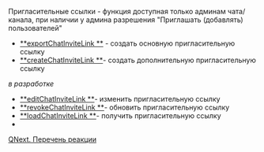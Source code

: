
Пригласительные ссылки - функция доступная только админам чата/канала, при наличии у админа разрешения "Приглашать (добавлять) пользователей"




* [**exportChatInviteLink **](/docs-test/ph/QNext-admin-reaction-exportChatInviteLink-12-09) - создать основную пригласительную ссылку
* [**createChatInviteLink **](/docs-test/ph/QNext-admin-reaction-createChatInviteLink-09-25)- создать дополнительную пригласительную ссылку

_в разработке_
* [**editChatInviteLink **](/docs-test/ph/QNext-admin-reaction-editChatInviteLink-09-25)- изменить пригласительную ссылку
* [**revokeChatInviteLink **](/docs-test/ph/QNext-admin-reaction-revokeChatInviteLink-09-25)- обновить пригласительную ссылку
* [**loadChatInviteLink **](/docs-test/ph/QNext-admin-reaction-loadChatInviteLink-09-25)- получить пригласительную ссылку
* 



[QNext. Перечень реакции](/docs-test/ph/QNext-admin-reaction-about-05-01)

